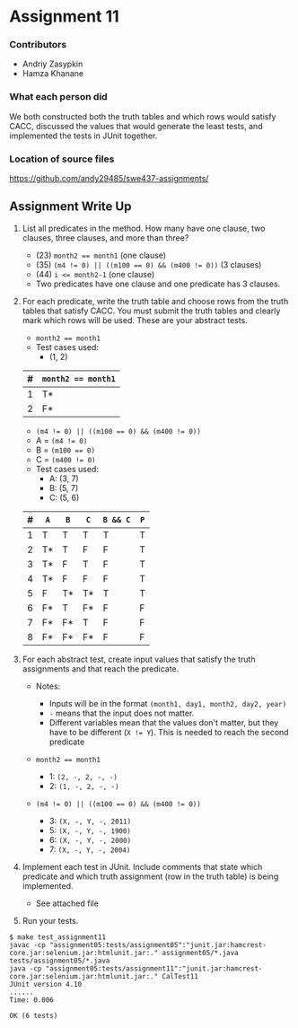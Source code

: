 # Assignment 11

### Contributors
- Andriy Zasypkin
- Hamza Khanane

### What each person did
We both constructed both the truth tables and which rows would satisfy CACC,
discussed the values that would generate the least tests, and implemented the
tests in JUnit together.

### Location of source files
https://github.com/andy29485/swe437-assignments/

<div style="page-break-after: always;"></div>

## Assignment Write Up

1. List all predicates in the method. How many have one clause, two clauses,
   three clauses, and more than three?
   - (23) `month2 == month1` (one clause)
   - (35) `(m4 != 0) || ((m100 == 0) && (m400 != 0))` (3 clauses)
   - (44) `i <= month2-1` (one clause)
   - Two predicates have one clause and one predicate has 3 clauses.

2. For each predicate, write the truth table and choose rows from the truth
   tables that satisfy CACC. You must submit the truth tables and clearly
   mark which rows will be used. These are your abstract tests.
   - `month2 == month1`
   - Test cases used:
      -  (1, 2)

    |  # | `month2 == month1` |
    | -- | ------------------ |
    |  1 |          T*        |
    |  2 |          F*        |


   - `(m4 != 0) || ((m100 == 0) && (m400 != 0))`
   - A = `(m4 != 0)`
   - B = `(m100 == 0)`
   - C = `(m400 != 0)`
   - Test cases used:
      - A: (3, 7)
      - B: (5, 7)
      - C: (5, 6)

    | # | `A` | `B` | `C` | `B && C` | `P` |
    |---| --- | --- | --- | -------- | --- |
    | 1 |  T  |  T  |  T  |     T    |  T  |
    | 2 |  T* |  T  |  F  |     F    |  T  |
    | 3 |  T* |  F  |  T  |     F    |  T  |
    | 4 |  T* |  F  |  F  |     F    |  T  |
    | 5 |  F  |  T* |  T* |     T    |  T  |
    | 6 |  F* |  T  |  F* |     F    |  F  |
    | 7 |  F* |  F* |  T  |     F    |  F  |
    | 8 |  F* |  F* |  F* |     F    |  F  |    


3. For each abstract test, create input values that satisfy the truth
   assignments and that reach the predicate.
   - Notes:
      - Inputs will be in the format `(month1, day1, month2, day2, year)`
      - `-` means that the input does not matter.
      - Different variables mean that the values don't matter, but they
        have to be different (`X != Y`). This is needed to reach
        the second predicate

   - `month2 == month1`
      - 1: `(2, -, 2, -, -)`
      - 2: `(1, -, 2, -, -)`

   - `(m4 != 0) || ((m100 == 0) && (m400 != 0))`
      - 3: `(X, -, Y, -, 2011)`
      - 5: `(X, -, Y, -, 1900)`
      - 6: `(X, -, Y, -, 2000)`
      - 7: `(X, -, Y, -, 2004)`


4. Implement each test in JUnit. Include comments that state which predicate
   and which truth assignment (row in the truth table) is being implemented.
   - See attached file

5. Run your tests.
```
$ make test_assignment11
javac -cp "assignment05:tests/assignment05":"junit.jar:hamcrest-core.jar:selenium.jar:htmlunit.jar:." assignment05/*.java tests/assignment05/*.java
java -cp "assignment05:tests/assignment11":"junit.jar:hamcrest-core.jar:selenium.jar:htmlunit.jar:." CalTest11
JUnit version 4.10
......
Time: 0.006

OK (6 tests)
```
